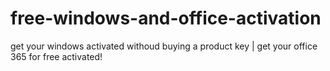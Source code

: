 # free-windows-and-office-activation
get your windows activated withoud buying a product key | get your office 365 for free activated!
